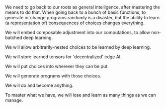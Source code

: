 We need to go back to our roots as general intelligence, after mastering the means to do that. When going back to a bunch of basic functions, to generate or change programs randomly is a disaster, but the ability to learn (a representation of) consequences of choices changes everything.

We will embed composable adjustment into our computations, to allow non-batched deep learning.

We will allow arbitrarily-nested choices to be learned by deep learning.

We will store learned tensors for 'decentralized' edge AI.

We will put choices into wherever they can be put.

We will generate programs with those choices.

We will do and become anything.

To master what we have, we will lose and learn as many things as we can manage.
